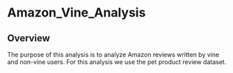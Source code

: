 # Amazon_Vine_Analysis
## Overview

The purpose of this analysis is to analyze Amazon reviews written by vine and non-vine users. For this analysis we use the pet product review dataset.
